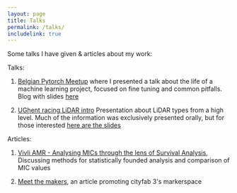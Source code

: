 ```yaml
---
layout: page
title: Talks
permalink: /talks/
includelink: true
---
```


Some talks I have given & articles about my work:

Talks:
1. [Belgian Pytorch Meetup](https://www.meetup.com/belgian-pytorch-meetup/events/291019684/) where I presented a talk about the life of a machine learning project, focused on fine tuning and common pitfalls. Blog with slides [here](https://nachtraven.github.io/2023/02/21/pytorch/)

2. [UGhent racing LiDAR intro](https://www.ugentracing.be/) Presentation about LiDAR types from a high level. Much of the information was exclusively presented orally, but for those interested [here are the slides](/assets/talks/SEAN_NACHTRAB_OTIV_ughent_racing_presentation.pdf)


Articles:
1. [Vivli AMR - Analysing MICs through the lens of Survival Analysis](https://nachtraven.github.io/2025/08/07/vivli-amr/), Discussing methods for statistically founded analysis and comparison of MIC values

2. [Meet the makers](https://www.cityfab3.brussels/meet-the-makers-sean-nachtrab-ingenieur-en-machine-learning/), an article promoting cityfab 3's markerspace
